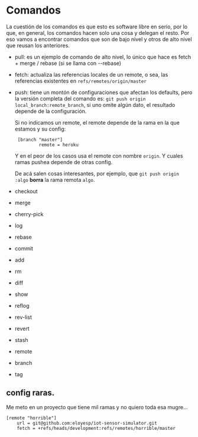 # Comandos

La cuestión de los comandos es que esto es software libre en serio, por lo que,
en general, los comandos hacen solo una cosa y delegan el resto. Por eso vamos
a encontrar comandos que son de bajo nivel y otros de alto nivel que reusan los
anteriores.

  - pull: es un ejemplo de comando de alto nivel, lo único que hace es fetch +
  merge / rebase (si se llama con --rebase)

  - fetch: actualiza las referencias locales de un remote, o sea, las
  referencias existentes en `refs/remotes/origin/master`

 - push: tiene un montón de configuraciones que afectan los defaults, pero la versión completa del comando es:
   `git push origin local_branch:remote_branch`, si uno omite algún dato, el resultado depende de la configuración.

   Si no indicamos un remote, el remote depende de la rama en la que estamos y su config:

        [branch "master"]
                remote = heroku

   Y en el peor de los casos usa el remote con nombre `origin`. Y cuales ramas pushea depende de otras config.

   De acá salen cosas interesantes, por ejemplo, que `git push origin :algo` **borra** la rama remota `algo`.

- checkout
- merge
- cherry-pick
- log
- rebase
- commit
- add
- rm
- diff
- show
- reflog
- rev-list
- revert
- stash
- remote
- branch
- tag

## config raras.

Me meto en un proyecto que tiene mil ramas y no quiero toda esa mugre...

~~~
[remote "horrible"]
	url = git@github.com:eloyesp/iot-sensor-simulator.git
	fetch = +refs/heads/development:refs/remotes/horrible/master
~~~
